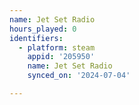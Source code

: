 ```yaml
---
name: Jet Set Radio
hours_played: 0
identifiers:
  - platform: steam
    appid: '205950'
    name: Jet Set Radio
    synced_on: '2024-07-04'

---
```

